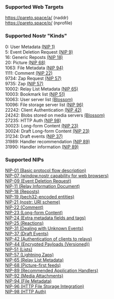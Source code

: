 ### Supported Web Targets
https://pareto.space/a/<bech32> (naddr)\
https://pareto.space/p/<bech32> (nprofile)

### Supported Nostr "Kinds"
0: User Metadata [(NIP 1)](https://nips.nostr.com/1)\
5: Event Deletion Request [(NIP 9)](https://nips.nostr.com/9)\
16: Generic Reposts [(NIP 18)](https://nips.nostr.com/18)\
20: Picture [(NIP 68)](https://nips.nostr.com/68)\
1063: File Metadata [(NIP 94)](https://nips.nostr.com/94)\
1111: Comment [(NIP 22)](https://nips.nostr.com/22)\
9734: Zap Request [(NIP 57)](https://nips.nostr.com/57)\
9735: Zap [(NIP 57)](https://nips.nostr.com/57)\
10002: Relay List Metadata [(NIP 65)](https://nips.nostr.com/65)\
10003: Bookmark list [(NIP 51)](https://nips.nostr.com/51)\
10063: User server list [(Blossom)](https://github.com/hzrd149/blossom)\
10096: File storage server list [(NIP 96)](https://nips.nostr.com/96)\
22242: Client Authentication [(NIP 42)](https://nips.nostr.com/42)\
24242: Blobs stored on media servers [(Blossom)](https://github.com/hzrd149/blossom)\
27235: HTTP Auth [(NIP 98)](https://nips.nostr.com/98)\
30023: Long-form Content [(NIP 23)](https://nips.nostr.com/23)\
30024: Draft Long-form Content [(NIP 23)](https://nips.nostr.com/23)\
31234: Draft events [(NIP 37)](https://nips.nostr.com/37)\
31989: Handler recommendation [(NIP 89)](https://nips.nostr.com/89)\
31990: Handler information [(NIP 89)](https://nips.nostr.com/89)

### Supported NIPs
[NIP-01 (Basic protocol flow description)](https://nips.nostr.com/1)\
[NIP-07 (window.nostr capability for web browsers)](https://nips.nostr.com/7)\
[NIP-09 (Event Deletion Request)](https://nips.nostr.com/9)\
[NIP-11 (Relay Information Document)](https://nips.nostr.com/11)\
[NIP-18 (Reposts)](https://nips.nostr.com/18)\
[NIP-19 (bech32-encoded entities)](https://nips.nostr.com/19)\
[NIP-21 (nostr: URI scheme)](https://nips.nostr.com/21)\
[NIP-22 (Comment)](https://nips.nostr.com/22)\
[NIP-23 (Long-form Content)](https://nips.nostr.com/23)\
[NIP-24 (Extra metadata fields and tags)](https://nips.nostr.com/24)\
[NIP-25 (Reactions)](https://nips.nostr.com/25)\
[NIP-31 (Dealing with Unknown Events)](https://nips.nostr.com/31)\
[NIP-37 (Draft Events)](https://nips.nostr.com/37)\
[NIP-42 (Authentication of clients to relays)](https://nips.nostr.com/42)\
[NIP-44 (Encrypted Payloads (Versioned))](https://nips.nostr.com/44)\
[NIP-51 (Lists)](https://nips.nostr.com/51)\
[NIP-57 (Lightning Zaps)](https://nips.nostr.com/57)\
[NIP-65 (Relay List Metadata)](https://nips.nostr.com/65)\
[NIP-68 (Picture-first feeds)](https://nips.nostr.com/68)\
[NIP-89 (Recommended Application Handlers)](https://nips.nostr.com/89)\
[NIP-92 (Media Attachments)](https://nips.nostr.com/92)\
[NIP-94 (File Metadata)](https://nips.nostr.com/94)\
[NIP-96 (HTTP File Storage Integration)](https://nips.nostr.com/96)\
[NIP-98 (HTTP Auth)](https://nips.nostr.com/98)